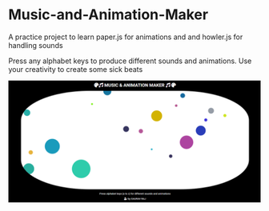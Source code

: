 # Music-and-Animation-Maker
A practice project to learn paper.js for animations and and howler.js for handling sounds

Press any alphabet keys to produce different sounds and animations.
Use your creativity to create some sick beats

<img src='images/1.png' width='700' >
